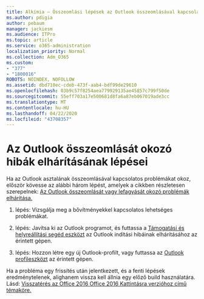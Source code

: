 ```yaml
---
title: Alkímia – Összeomlási lépések az Outlook összeomlásával kapcsolatos hibaelhárítási lépések
ms.author: pdigia
author: pebaum
manager: jackiesm
ms.audience: ITPro
ms.topic: article
ms.service: o365-administration
localization_priority: Normal
ms.collection: Adm_O365
ms.custom:
- "377"
- "1800016"
ROBOTS: NOINDEX, NOFOLLOW
ms.assetid: dbd710ec-cdeb-473f-aab4-bdf99de29610
ms.openlocfilehash: 03b9c57f8254aea779929135ae45857c799f50de
ms.sourcegitcommit: 55eff703a17e500681d8fa6a87eb067019ade3cc
ms.translationtype: MT
ms.contentlocale: hu-HU
ms.lasthandoff: 04/22/2020
ms.locfileid: "43708357"
---
```

# <a name="outlook-crash-troubleshooting-steps"></a>Az Outlook összeomlását okozó hibák elhárításának lépései

Ha az Outlook asztalának összeomlásával kapcsolatos problémákat okoz, először kövesse az alábbi három lépést, amelyek a cikkben részletesen szerepelnek: [Az Outlook összeomlását vagy lefagyását okozó problémák elhárítása.](https://docs.microsoft.com/exchange/troubleshoot/outlook-crashes/crash-issues)
  
1. lépés: Vizsgálja meg a bővítményekkel kapcsolatos lehetséges problémákat.
  
2. lépés: Javítsa ki az Outlook programot, és futtassa a [Támogatási és helyreállítási segéd eszközt](https://aka.ms/SaRA-OutlookWontStart) az Outlook indítási hibáinak elhárításához az érintett gépen.
  
3. lépés: Hozzon létre egy új Outlook-profilt, vagy futtassa az [Outlook profileszközt](https://aka.ms/SaRA-OutlookSetupProfile) az érintett gépen.
  
Ha a probléma egy frissítés után jelentkezett, és a fenti lépések eredménytelenek, alighanem vissza kell állnia egy előző build használatára. Lásd: [Visszatérés az Office 2016 Office 2016 Kattintásra verzióhoz című témaköre.](https://support.microsoft.com/help/2770432)
  
